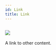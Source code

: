 ```yaml
---
id: Link
title: Link
---
```


## ![](https://img.shields.io/badge/-candidate-yellow.svg?style=flat-square) 
A link to other content.



